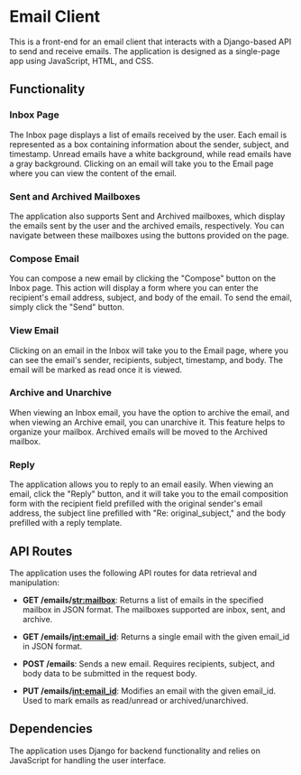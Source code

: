 # Email Client

This is a front-end for an email client that interacts with a Django-based API to send and receive emails. The application is designed as a single-page app using JavaScript, HTML, and CSS.

## Functionality

### Inbox Page

The Inbox page displays a list of emails received by the user. Each email is represented as a box containing information about the sender, subject, and timestamp. Unread emails have a white background, while read emails have a gray background. Clicking on an email will take you to the Email page where you can view the content of the email.

### Sent and Archived Mailboxes

The application also supports Sent and Archived mailboxes, which display the emails sent by the user and the archived emails, respectively. You can navigate between these mailboxes using the buttons provided on the page.

### Compose Email

You can compose a new email by clicking the "Compose" button on the Inbox page. This action will display a form where you can enter the recipient's email address, subject, and body of the email. To send the email, simply click the "Send" button.

### View Email

Clicking on an email in the Inbox will take you to the Email page, where you can see the email's sender, recipients, subject, timestamp, and body. The email will be marked as read once it is viewed.

### Archive and Unarchive

When viewing an Inbox email, you have the option to archive the email, and when viewing an Archive email, you can unarchive it. This feature helps to organize your mailbox. Archived emails will be moved to the Archived mailbox.

### Reply

The application allows you to reply to an email easily. When viewing an email, click the "Reply" button, and it will take you to the email composition form with the recipient field prefilled with the original sender's email address, the subject line prefilled with "Re: original_subject," and the body prefilled with a reply template.

## API Routes

The application uses the following API routes for data retrieval and manipulation:

- **GET /emails/<str:mailbox>**: Returns a list of emails in the specified mailbox in JSON format. The mailboxes supported are inbox, sent, and archive.

- **GET /emails/<int:email_id>**: Returns a single email with the given email_id in JSON format.

- **POST /emails**: Sends a new email. Requires recipients, subject, and body data to be submitted in the request body.

- **PUT /emails/<int:email_id>**: Modifies an email with the given email_id. Used to mark emails as read/unread or archived/unarchived.

## Dependencies

The application uses Django for backend functionality and relies on JavaScript for handling the user interface.
